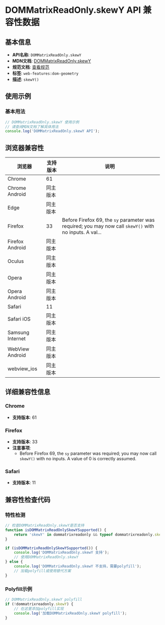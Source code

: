 # DOMMatrixReadOnly.skewY API 兼容性数据

## 基本信息

- **API名称**: `DOMMatrixReadOnly.skewY`
- **MDN文档**: [DOMMatrixReadOnly.skewY](https://developer.mozilla.org/docs/Web/API/DOMMatrixReadOnly/skewY)
- **规范文档**: [查看规范](https://drafts.fxtf.org/geometry/#dom-dommatrixreadonly-skewy)
- **标签**: `web-features:dom-geometry`
- **描述**: `skewY()`

## 使用示例

### 基本用法

```javascript
// DOMMatrixReadOnly.skewY 使用示例
// 请查阅MDN文档了解具体用法
console.log('DOMMatrixReadOnly.skewY API');
```

## 浏览器兼容性

| 浏览器 | 支持版本 | 说明 |
|--------|----------|------|
| Chrome | 61 |  |
| Chrome Android | 同主版本 |  |
| Edge | 同主版本 |  |
| Firefox | 33 | Before Firefox 69, the `sy` parameter was required; you may now call `skewY()` with no inputs. A val... |
| Firefox Android | 同主版本 |  |
| Oculus | 同主版本 |  |
| Opera | 同主版本 |  |
| Opera Android | 同主版本 |  |
| Safari | 11 |  |
| Safari iOS | 同主版本 |  |
| Samsung Internet | 同主版本 |  |
| WebView Android | 同主版本 |  |
| webview_ios | 同主版本 |  |

## 详细兼容性信息

### Chrome

- **支持版本**: 61

### Firefox

- **支持版本**: 33
- **注意事项**:
  - Before Firefox 69, the `sy` parameter was required; you may now call `skewY()` with no inputs. A value of 0 is correctly assumed.

### Safari

- **支持版本**: 11

## 兼容性检查代码

### 特性检测

```javascript
// 检查DOMMatrixReadOnly.skewY是否支持
function isDOMMatrixReadOnlySkewYSupported() {
    return 'skewY' in dommatrixreadonly && typeof dommatrixreadonly.skewY === 'function';
}

if (isDOMMatrixReadOnlySkewYSupported()) {
    console.log('DOMMatrixReadOnly.skewY 支持');
    // 使用DOMMatrixReadOnly.skewY
} else {
    console.log('DOMMatrixReadOnly.skewY 不支持，需要polyfill');
    // 加载polyfill或使用替代方案
}
```

### Polyfill示例

```javascript
// DOMMatrixReadOnly.skewY polyfill
if (!dommatrixreadonly.skewY) {
    // 在这里添加polyfill实现
    console.log('加载DOMMatrixReadOnly.skewY polyfill');
}
```

